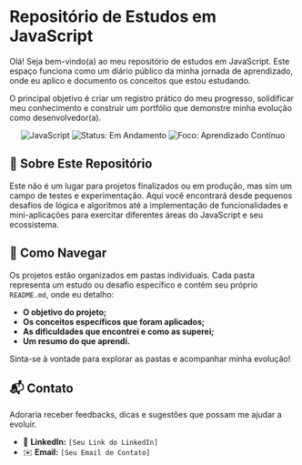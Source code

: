# Repositório de Estudos em JavaScript

Olá! Seja bem-vindo(a) ao meu repositório de estudos em JavaScript. Este espaço funciona como um diário público da minha jornada de aprendizado, onde eu aplico e documento os conceitos que estou estudando.

O principal objetivo é criar um registro prático do meu progresso, solidificar meu conhecimento e construir um portfólio que demonstre minha evolução como desenvolvedor(a).

<p align="center">
  <img src="https://img.shields.io/badge/JavaScript-F7DF1E?style=for-the-badge&logo=javascript&logoColor=black" alt="JavaScript">
  <img src="https://img.shields.io/badge/Status-Em_Andamento-blue?style=for-the-badge" alt="Status: Em Andamento">
  <img src="https://img.shields.io/badge/Foco-Aprendizado_Contínuo-green?style=for-the-badge" alt="Foco: Aprendizado Contínuo">
</p>

## 🎯 Sobre Este Repositório

Este não é um lugar para projetos finalizados ou em produção, mas sim um campo de testes e experimentação. Aqui você encontrará desde pequenos desafios de lógica e algoritmos até a implementação de funcionalidades e mini-aplicações para exercitar diferentes áreas do JavaScript e seu ecossistema.

## 📂 Como Navegar

Os projetos estão organizados em pastas individuais. Cada pasta representa um estudo ou desafio específico e contém seu próprio `README.md`, onde eu detalho:

- **O objetivo do projeto;**
- **Os conceitos específicos que foram aplicados;**
- **As dificuldades que encontrei e como as superei;**
- **Um resumo do que aprendi.**

Sinta-se à vontade para explorar as pastas e acompanhar minha evolução!


## 📬 Contato

Adoraria receber feedbacks, dicas e sugestões que possam me ajudar a evoluir.

- 🔗 **LinkedIn:** `[Seu Link do LinkedIn]`
- ✉️ **Email:** `[Seu Email de Contato]`
